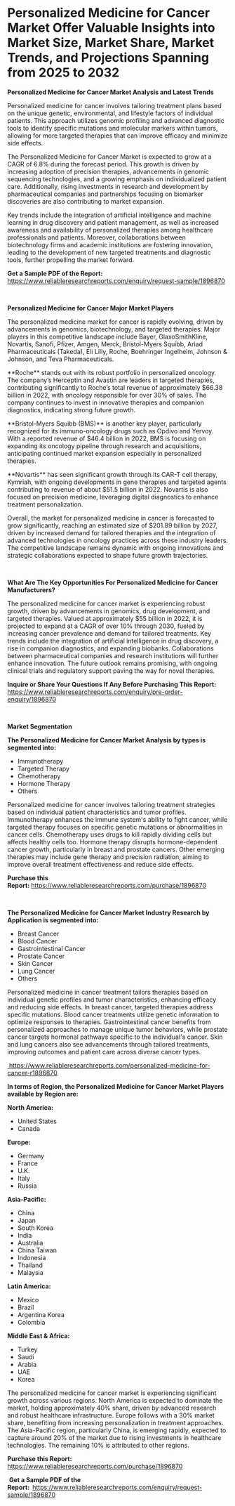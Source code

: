<p><h1>Personalized Medicine for Cancer Market Offer Valuable Insights into Market Size, Market Share, Market Trends, and Projections Spanning from 2025 to 2032</h1></p><p><strong>Personalized Medicine for Cancer Market Analysis and Latest Trends</strong></p>
<p><p>Personalized medicine for cancer involves tailoring treatment plans based on the unique genetic, environmental, and lifestyle factors of individual patients. This approach utilizes genomic profiling and advanced diagnostic tools to identify specific mutations and molecular markers within tumors, allowing for more targeted therapies that can improve efficacy and minimize side effects.</p><p>The Personalized Medicine for Cancer Market is expected to grow at a CAGR of 6.8% during the forecast period. This growth is driven by increasing adoption of precision therapies, advancements in genomic sequencing technologies, and a growing emphasis on individualized patient care. Additionally, rising investments in research and development by pharmaceutical companies and partnerships focusing on biomarker discoveries are also contributing to market expansion. </p><p>Key trends include the integration of artificial intelligence and machine learning in drug discovery and patient management, as well as increased awareness and availability of personalized therapies among healthcare professionals and patients. Moreover, collaborations between biotechnology firms and academic institutions are fostering innovation, leading to the development of new targeted treatments and diagnostic tools, further propelling the market forward.</p></p>
<p><strong>Get a Sample PDF of the Report:&nbsp;</strong> <a href="https://www.reliableresearchreports.com/enquiry/request-sample/1896870?utm_campaign=2753&utm_medium=2&utm_source=Github&utm_content=ia&utm_term=19042025&utm_id=personalized-medicine-for-cancer">https://www.reliableresearchreports.com/enquiry/request-sample/1896870</a></p>
<p>&nbsp;</p>
<p><strong>Personalized Medicine for Cancer Major Market Players</strong></p>
<p><p>The personalized medicine market for cancer is rapidly evolving, driven by advancements in genomics, biotechnology, and targeted therapies. Major players in this competitive landscape include Bayer, GlaxoSmithKline, Novartis, Sanofi, Pfizer, Amgen, Merck, Bristol-Myers Squibb, Ariad Pharmaceuticals (Takeda), Eli Lilly, Roche, Boehringer Ingelheim, Johnson & Johnson, and Teva Pharmaceuticals.</p><p>**Roche** stands out with its robust portfolio in personalized oncology. The company’s Herceptin and Avastin are leaders in targeted therapies, contributing significantly to Roche’s total revenue of approximately $66.38 billion in 2022, with oncology responsible for over 30% of sales. The company continues to invest in innovative therapies and companion diagnostics, indicating strong future growth.</p><p>**Bristol-Myers Squibb (BMS)** is another key player, particularly recognized for its immuno-oncology drugs such as Opdivo and Yervoy. With a reported revenue of $46.4 billion in 2022, BMS is focusing on expanding its oncology pipeline through research and acquisitions, anticipating continued market expansion especially in personalized therapies.</p><p>**Novartis** has seen significant growth through its CAR-T cell therapy, Kymriah, with ongoing developments in gene therapies and targeted agents contributing to revenue of about $51.5 billion in 2022. Novartis is also focused on precision medicine, leveraging digital diagnostics to enhance treatment personalization.</p><p>Overall, the market for personalized medicine in cancer is forecasted to grow significantly, reaching an estimated size of $201.89 billion by 2027, driven by increased demand for tailored therapies and the integration of advanced technologies in oncology practices across these industry leaders. The competitive landscape remains dynamic with ongoing innovations and strategic collaborations expected to shape future growth trajectories.</p></p>
<p>&nbsp;</p>
<p><strong>What Are The Key Opportunities For Personalized Medicine for Cancer Manufacturers?</strong></p>
<p><p>The personalized medicine for cancer market is experiencing robust growth, driven by advancements in genomics, drug development, and targeted therapies. Valued at approximately $55 billion in 2022, it is projected to expand at a CAGR of over 10% through 2030, fueled by increasing cancer prevalence and demand for tailored treatments. Key trends include the integration of artificial intelligence in drug discovery, a rise in companion diagnostics, and expanding biobanks. Collaborations between pharmaceutical companies and research institutions will further enhance innovation. The future outlook remains promising, with ongoing clinical trials and regulatory support paving the way for novel therapies.</p></p>
<p><strong>Inquire or Share Your Questions If Any Before Purchasing This Report:</strong> <a href="https://www.reliableresearchreports.com/enquiry/pre-order-enquiry/1896870?utm_campaign=2753&utm_medium=2&utm_source=Github&utm_content=ia&utm_term=19042025&utm_id=personalized-medicine-for-cancer">https://www.reliableresearchreports.com/enquiry/pre-order-enquiry/1896870</a></p>
<p>&nbsp;</p>
<p><strong>Market Segmentation</strong></p>
<p><strong>The Personalized Medicine for Cancer Market Analysis by types is segmented into:</strong></p>
<p><ul><li>Immunotherapy</li><li>Targeted Therapy</li><li>Chemotherapy</li><li>Hormone Therapy</li><li>Others</li></ul></p>
<p><p>Personalized medicine for cancer involves tailoring treatment strategies based on individual patient characteristics and tumor profiles. Immunotherapy enhances the immune system's ability to fight cancer, while targeted therapy focuses on specific genetic mutations or abnormalities in cancer cells. Chemotherapy uses drugs to kill rapidly dividing cells but affects healthy cells too. Hormone therapy disrupts hormone-dependent cancer growth, particularly in breast and prostate cancers. Other emerging therapies may include gene therapy and precision radiation, aiming to improve overall treatment effectiveness and reduce side effects.</p></p>
<p><strong>Purchase this Report:&nbsp;</strong><a href="https://www.reliableresearchreports.com/purchase/1896870?utm_campaign=2753&utm_medium=2&utm_source=Github&utm_content=ia&utm_term=19042025&utm_id=personalized-medicine-for-cancer">https://www.reliableresearchreports.com/purchase/1896870</a></p>
<p>&nbsp;</p>
<p><strong>The Personalized Medicine for Cancer Market Industry Research by Application is segmented into:</strong></p>
<p><ul><li>Breast Cancer</li><li>Blood Cancer</li><li>Gastrointestinal Cancer</li><li>Prostate Cancer</li><li>Skin Cancer</li><li>Lung Cancer</li><li>Others</li></ul></p>
<p><p>Personalized medicine in cancer treatment tailors therapies based on individual genetic profiles and tumor characteristics, enhancing efficacy and reducing side effects. In breast cancer, targeted therapies address specific mutations. Blood cancer treatments utilize genetic information to optimize responses to therapies. Gastrointestinal cancer benefits from personalized approaches to manage unique tumor behaviors, while prostate cancer targets hormonal pathways specific to the individual's cancer. Skin and lung cancers also see advancements through tailored treatments, improving outcomes and patient care across diverse cancer types.</p></p>
<p><a href="https://www.reliableresearchreports.com/personalized-medicine-for-cancer-r1896870?utm_campaign=2753&utm_medium=2&utm_source=Github&utm_content=ia&utm_term=19042025&utm_id=personalized-medicine-for-cancer">&nbsp;https://www.reliableresearchreports.com/personalized-medicine-for-cancer-r1896870</a></p>
<p><strong>In terms of Region, the Personalized Medicine for Cancer Market Players available by Region are:</strong></p>
<p>
    <p> <strong> North America: </strong>
        <ul>
            <li>United States</li>
            <li>Canada</li>
        </ul>
        </p> 
    <p> <strong> Europe: </strong>
        <ul>
            <li>Germany</li>
            <li>France</li>
            <li>U.K.</li>
            <li>Italy</li>
            <li>Russia</li>
        </ul>
        </p> 
    <p> <strong> Asia-Pacific: </strong>
        <ul>
            <li>China</li>
            <li>Japan</li>
            <li>South Korea</li>
            <li>India</li>
            <li>Australia</li>
            <li>China Taiwan</li>
            <li>Indonesia</li>
            <li>Thailand</li>
            <li>Malaysia</li>
        </ul>
        </p> 
    <p> <strong> Latin America: </strong>
        <ul>
            <li>Mexico</li>
            <li>Brazil</li>
            <li>Argentina Korea</li>
            <li>Colombia</li>
        </ul>
        </p> 
    <p> <strong> Middle East & Africa: </strong>
        <ul>
            <li>Turkey</li>
            <li>Saudi</li>
            <li>Arabia</li>
            <li>UAE</li>
            <li>Korea</li>
        </ul>
    </p>
    </p>
<p><p>The personalized medicine for cancer market is experiencing significant growth across various regions. North America is expected to dominate the market, holding approximately 40% share, driven by advanced research and robust healthcare infrastructure. Europe follows with a 30% market share, benefiting from increasing personalization in treatment approaches. The Asia-Pacific region, particularly China, is emerging rapidly, expected to capture around 20% of the market due to rising investments in healthcare technologies. The remaining 10% is attributed to other regions.</p></p>
<p><strong>Purchase this Report: </strong><a href="https://www.reliableresearchreports.com/purchase/1896870?utm_campaign=2753&utm_medium=2&utm_source=Github&utm_content=ia&utm_term=19042025&utm_id=personalized-medicine-for-cancer">https://www.reliableresearchreports.com/purchase/1896870</a></p>
<p>&nbsp;<strong>Get a Sample PDF of the Report:&nbsp;&nbsp;</strong><a href="https://www.reliableresearchreports.com/enquiry/request-sample/1896870?utm_campaign=2753&utm_medium=2&utm_source=Github&utm_content=ia&utm_term=19042025&utm_id=personalized-medicine-for-cancer">https://www.reliableresearchreports.com/enquiry/request-sample/1896870</a></p>
<p><strong></strong></p>
<p><p></p><p></p><p></p></p>